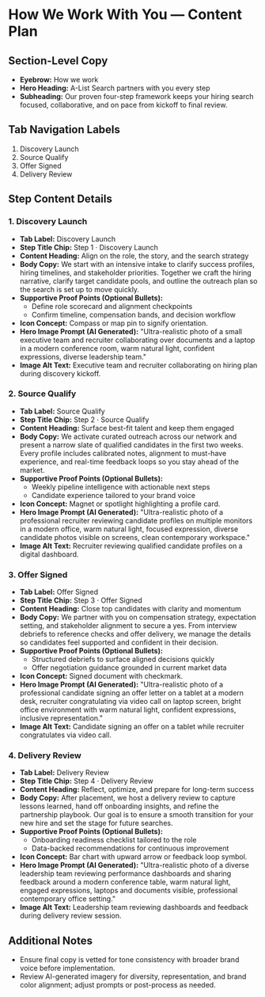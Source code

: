 # How We Work With You — Content Plan

## Section-Level Copy
- **Eyebrow:** How we work
- **Hero Heading:** A-List Search partners with you every step
- **Subheading:** Our proven four-step framework keeps your hiring search focused, collaborative, and on pace from kickoff to final review.

## Tab Navigation Labels
1. Discovery Launch
2. Source Qualify
3. Offer Signed
4. Delivery Review

## Step Content Details

### 1. Discovery Launch
- **Tab Label:** Discovery Launch
- **Step Title Chip:** Step 1 · Discovery Launch
- **Content Heading:** Align on the role, the story, and the search strategy
- **Body Copy:** We start with an intensive intake to clarify success profiles, hiring timelines, and stakeholder priorities. Together we craft the hiring narrative, clarify target candidate pools, and outline the outreach plan so the search is set up to move quickly.
- **Supportive Proof Points (Optional Bullets):**
  - Define role scorecard and alignment checkpoints
  - Confirm timeline, compensation bands, and decision workflow
- **Icon Concept:** Compass or map pin to signify orientation.
- **Hero Image Prompt (AI Generated):** "Ultra-realistic photo of a small executive team and recruiter collaborating over documents and a laptop in a modern conference room, warm natural light, confident expressions, diverse leadership team."
- **Image Alt Text:** Executive team and recruiter collaborating on hiring plan during discovery kickoff.

### 2. Source Qualify
- **Tab Label:** Source Qualify
- **Step Title Chip:** Step 2 · Source Qualify
- **Content Heading:** Surface best-fit talent and keep them engaged
- **Body Copy:** We activate curated outreach across our network and present a narrow slate of qualified candidates in the first two weeks. Every profile includes calibrated notes, alignment to must-have experience, and real-time feedback loops so you stay ahead of the market.
- **Supportive Proof Points (Optional Bullets):**
  - Weekly pipeline intelligence with actionable next steps
  - Candidate experience tailored to your brand voice
- **Icon Concept:** Magnet or spotlight highlighting a profile card.
- **Hero Image Prompt (AI Generated):** "Ultra-realistic photo of a professional recruiter reviewing candidate profiles on multiple monitors in a modern office, warm natural light, focused expression, diverse candidate photos visible on screens, clean contemporary workspace."
- **Image Alt Text:** Recruiter reviewing qualified candidate profiles on a digital dashboard.

### 3. Offer Signed
- **Tab Label:** Offer Signed
- **Step Title Chip:** Step 3 · Offer Signed
- **Content Heading:** Close top candidates with clarity and momentum
- **Body Copy:** We partner with you on compensation strategy, expectation setting, and stakeholder alignment to secure a yes. From interview debriefs to reference checks and offer delivery, we manage the details so candidates feel supported and confident in their decision.
- **Supportive Proof Points (Optional Bullets):**
  - Structured debriefs to surface aligned decisions quickly
  - Offer negotiation guidance grounded in current market data
- **Icon Concept:** Signed document with checkmark.
- **Hero Image Prompt (AI Generated):** "Ultra-realistic photo of a professional candidate signing an offer letter on a tablet at a modern desk, recruiter congratulating via video call on laptop screen, bright office environment with warm natural light, confident expressions, inclusive representation."
- **Image Alt Text:** Candidate signing an offer on a tablet while recruiter congratulates via video call.

### 4. Delivery Review
- **Tab Label:** Delivery Review
- **Step Title Chip:** Step 4 · Delivery Review
- **Content Heading:** Reflect, optimize, and prepare for long-term success
- **Body Copy:** After placement, we host a delivery review to capture lessons learned, hand off onboarding insights, and refine the partnership playbook. Our goal is to ensure a smooth transition for your new hire and set the stage for future searches.
- **Supportive Proof Points (Optional Bullets):**
  - Onboarding readiness checklist tailored to the role
  - Data-backed recommendations for continuous improvement
- **Icon Concept:** Bar chart with upward arrow or feedback loop symbol.
- **Hero Image Prompt (AI Generated):** "Ultra-realistic photo of a diverse leadership team reviewing performance dashboards and sharing feedback around a modern conference table, warm natural light, engaged expressions, laptops and documents visible, professional contemporary office setting."
- **Image Alt Text:** Leadership team reviewing dashboards and feedback during delivery review session.

## Additional Notes
- Ensure final copy is vetted for tone consistency with broader brand voice before implementation.
- Review AI-generated imagery for diversity, representation, and brand color alignment; adjust prompts or post-process as needed.


